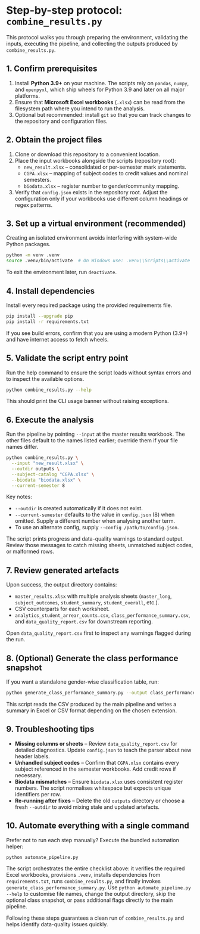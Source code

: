 # Step-by-step protocol: `combine_results.py`

This protocol walks you through preparing the environment, validating the
inputs, executing the pipeline, and collecting the outputs produced by
`combine_results.py`.

## 1. Confirm prerequisites

1. Install **Python 3.9+** on your machine. The scripts rely on
   `pandas`, `numpy`, and `openpyxl`, which ship wheels for Python 3.9 and
   later on all major platforms.
2. Ensure that **Microsoft Excel workbooks** (`.xlsx`) can be read from the
   filesystem path where you intend to run the analysis.
3. Optional but recommended: install `git` so that you can track changes to the
   repository and configuration files.

## 2. Obtain the project files

1. Clone or download this repository to a convenient location.
2. Place the input workbooks alongside the scripts (repository root):
   * `new_result.xlsx` – consolidated or per-semester mark statements.
   * `CGPA.xlsx` – mapping of subject codes to credit values and nominal
     semesters.
   * `biodata.xlsx` – register number to gender/community mapping.
3. Verify that `config.json` exists in the repository root. Adjust the
   configuration only if your workbooks use different column headings or regex
   patterns.

## 3. Set up a virtual environment (recommended)

Creating an isolated environment avoids interfering with system-wide Python
packages.

```bash
python -m venv .venv
source .venv/bin/activate  # On Windows use: .venv\\Scripts\\activate
```

To exit the environment later, run `deactivate`.

## 4. Install dependencies

Install every required package using the provided requirements file.

```bash
pip install --upgrade pip
pip install -r requirements.txt
```

If you see build errors, confirm that you are using a modern Python (3.9+) and
have internet access to fetch wheels.

## 5. Validate the script entry point

Run the help command to ensure the script loads without syntax errors and to
inspect the available options.

```bash
python combine_results.py --help
```

This should print the CLI usage banner without raising exceptions.

## 6. Execute the analysis

Run the pipeline by pointing `--input` at the master results workbook. The
other files default to the names listed earlier; override them if your file
names differ.

```bash
python combine_results.py \
  --input "new_result.xlsx" \
  --outdir outputs \
  --subject-catalog "CGPA.xlsx" \
  --biodata "biodata.xlsx" \
  --current-semester 8
```

Key notes:

* `--outdir` is created automatically if it does not exist.
* `--current-semester` defaults to the value in `config.json` (8) when omitted.
  Supply a different number when analysing another term.
* To use an alternate config, supply `--config /path/to/config.json`.

The script prints progress and data-quality warnings to standard output. Review
those messages to catch missing sheets, unmatched subject codes, or malformed
rows.

## 7. Review generated artefacts

Upon success, the output directory contains:

* `master_results.xlsx` with multiple analysis sheets (`master_long`,
  `subject_outcomes`, `student_summary`, `student_overall`, etc.).
* CSV counterparts for each worksheet.
* `analytics_student_arrear_counts.csv`, `class_performance_summary.csv`, and
  `data_quality_report.csv` for downstream reporting.

Open `data_quality_report.csv` first to inspect any warnings flagged during the
run.

## 8. (Optional) Generate the class performance snapshot

If you want a standalone gender-wise classification table, run:

```bash
python generate_class_performance_summary.py --output class_performance_summary.xlsx
```

This script reads the CSV produced by the main pipeline and writes a summary in
Excel or CSV format depending on the chosen extension.

## 9. Troubleshooting tips

* **Missing columns or sheets** – Review `data_quality_report.csv` for detailed
  diagnostics. Update `config.json` to teach the parser about new header
  labels.
* **Unhandled subject codes** – Confirm that `CGPA.xlsx` contains every subject
  referenced in the semester workbooks. Add credit rows if necessary.
* **Biodata mismatches** – Ensure `biodata.xlsx` uses consistent register
  numbers. The script normalises whitespace but expects unique identifiers per
  row.
* **Re-running after fixes** – Delete the old `outputs` directory or choose a
  fresh `--outdir` to avoid mixing stale and updated artefacts.

## 10. Automate everything with a single command

Prefer not to run each step manually? Execute the bundled automation helper:

```bash
python automate_pipeline.py
```

The script orchestrates the entire checklist above: it verifies the required
Excel workbooks, provisions `.venv`, installs dependencies from
`requirements.txt`, runs `combine_results.py`, and finally invokes
`generate_class_performance_summary.py`. Use `python automate_pipeline.py --help`
to customise file names, change the output directory, skip the optional class
snapshot, or pass additional flags directly to the main pipeline.

Following these steps guarantees a clean run of `combine_results.py` and helps
identify data-quality issues quickly.
